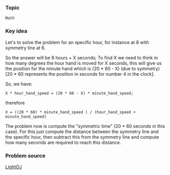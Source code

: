 ### Topic

    Math

### Key idea

Let's to solve the problem for an specific hour, for instance at 8 with symmetry line at 6.

So the answer will be 8 hours + X seconds; To find X we need to think in how many degrees the hour hand is moved for X seconds, this will give us the position for the minute hand which is (20 * 60 - X) (due to symmetry) [20 * 60 represents the position in seconds for number 4 in the clock].

So, we have:

    X * hour_hand_speed = (20 * 60 - X) * minute_hand_speed;

therefore

    X = ((20 * 60) * minute_hand_speed ) / (hour_hand_speed + minute_hand_speed)

The problem now is compute the "symmetric time" (20 * 60 seconds in this case).
For this just compute the distance between the symmetry line and the specific hour, then subtract this from the symmetry line and compute how many seconds are required to reach this distance.

### Problem source

  [LightOJ](http://lightoj.com/volume_showproblem.php?problem=1430)
